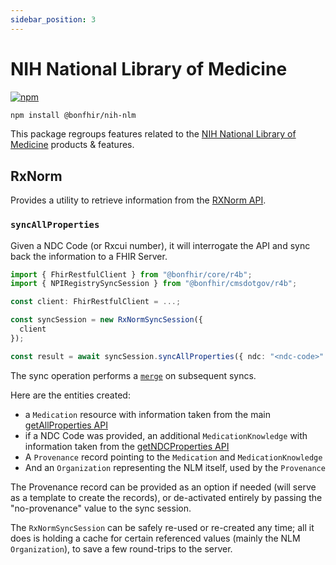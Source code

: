 ```yaml
---
sidebar_position: 3
---
```


# NIH National Library of Medicine

[![npm](https://img.shields.io/npm/v/@bonfhir/nih-nlm)](https://www.npmjs.com/package/@bonfhir/nih-nlm)

```bash npm2yarn
npm install @bonfhir/nih-nlm
```

This package regroups features related to the [NIH National Library of Medicine](https://www.nlm.nih.gov/) products & features.

## RxNorm

Provides a utility to retrieve information from the [RXNorm API](https://lhncbc.nlm.nih.gov/RxNav/APIs/RxNormAPIs.html).

### `syncAllProperties`

Given a NDC Code (or Rxcui number), it will interrogate the API and sync back the information to a FHIR Server.

```typescript
import { FhirRestfulClient } from "@bonfhir/core/r4b";
import { NPIRegistrySyncSession } from "@bonfhir/cmsdotgov/r4b";

const client: FhirRestfulClient = ...;

const syncSession = new RxNormSyncSession({
  client
});

const result = await syncSession.syncAllProperties({ ndc: "<ndc-code>" });
```

The sync operation performs a [`merge`](/packages/foundation/core#resources-merge) on subsequent syncs.

Here are the entities created:

- a `Medication` resource with information taken from the main [getAllProperties API](https://lhncbc.nlm.nih.gov/RxNav/APIs/api-RxNorm.getAllProperties.html)
- if a NDC Code was provided, an additional `MedicationKnowledge` with information taken from the [getNDCProperties API](https://lhncbc.nlm.nih.gov/RxNav/APIs/api-RxNorm.getNDCProperties.html)
- A `Provenance` record pointing to the `Medication` and `MedicationKnowledge`
- And an `Organization` representing the NLM itself, used by the `Provenance`

The Provenance record can be provided as an option if needed (will serve as a template to create the records), or de-activated entirely by passing the "no-provenance" value to the sync session.

The `RxNormSyncSession` can be safely re-used or re-created any time; all it does is holding a cache for certain referenced values (mainly the NLM `Organization`), to save a few round-trips to the server.
